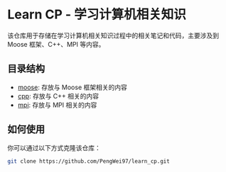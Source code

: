 # Learn CP - 学习计算机相关知识

该仓库用于存储在学习计算机相关知识过程中的相关笔记和代码，主要涉及到 Moose 框架、C++、MPI 等内容。

## 目录结构

- [moose](moose/): 存放与 Moose 框架相关的内容
- [cpp](cpp/): 存放与 C++ 相关的内容
- [mpi](mpi/): 存放与 MPI 相关的内容

## 如何使用

你可以通过以下方式克隆该仓库：

```bash
git clone https://github.com/PengWei97/learn_cp.git

